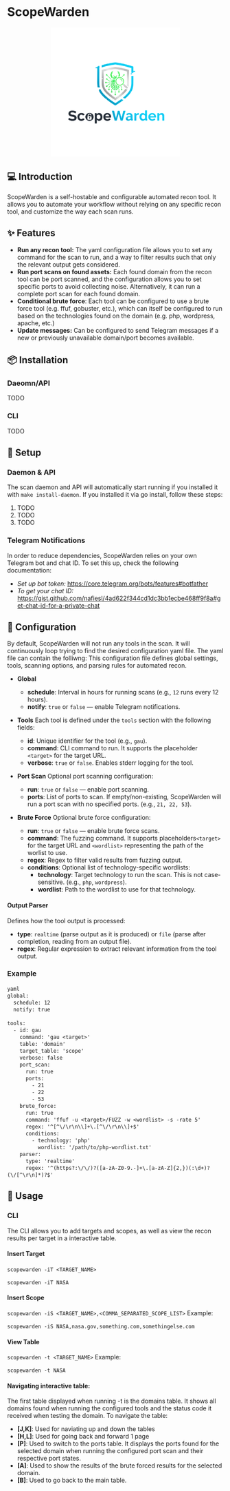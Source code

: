 # ScopeWarden
<div align="center">
    <img src="scopewarden.png" width=300 height=300>
</div>

## 💻 Introduction
ScopeWarden is a self-hostable and configurable automated recon tool. It allows you to automate your workflow without relying on any specific recon tool, and customize the way each scan runs. 

## ✨ Features
- **Run any recon tool:** The yaml configuration file allows you to set any command for the scan to run, and a way to filter results such that only the relevant output gets considered.
- **Run port scans on found assets:** Each found domain from the recon tool can be port scanned, and the configuration allows you to set specific ports to avoid collecting noise. Alternatively, it can run a complete port scan for each found domain.
- **Conditional brute force**: Each tool can be configured to use a brute force tool (e.g. ffuf, gobuster, etc.), which can itself be configured to run based on the technologies found on the domain (e.g. php, wordpress, apache, etc.)
- **Update messages:** Can be configured to send Telegram messages if a new or previously unavailable domain/port becomes available.

## 📦 Installation
### Daeomn/API
TODO
### CLI
TODO

## 🚀 Setup
### Daemon & API
The scan daemon and API will automatically start running if you installed it with `make install-daemon`.
If you installed it via go install, follow these steps:
1. TODO 
2. TODO
3. TODO

### Telegram Notifications
In order to reduce dependencies, ScopeWarden relies on your own Telegram bot and chat ID. To set this up, check the following documentation:
- *Set up bot token:* https://core.telegram.org/bots/features#botfather
- *To get your chat ID:* https://gist.github.com/nafiesl/4ad622f344cd1dc3bb1ecbe468ff9f8a#get-chat-id-for-a-private-chat

## 🔧 Configuration
By default, ScopeWarden will not run any tools in the scan. It will continuously loop trying to find the desired configuration yaml file.
The yaml file can contain the folliwng:
This configuration file defines global settings, tools, scanning options, and parsing rules for automated recon.

- **Global**
    - **schedule**: Interval in hours for running scans (e.g., `12` runs every 12 hours).  
    - **notify**: `true` or `false` — enable Telegram notifications.

- **Tools**
    Each tool is defined under the `tools` section with the following fields:
    - **id**: Unique identifier for the tool (e.g., `gau`).  
    - **command**: CLI command to run. It supports the placeholder `<target>` for the target URL.  
    - **verbose**: `true` or `false`. Enables stderr logging for the tool.

- **Port Scan**
    Optional port scanning configuration:
    - **run**: `true` or `false` — enable port scanning.  
    - **ports**: List of ports to scan. If empty/non-existing, ScopeWarden will run a port scan with no specified ports. (e.g., `21, 22, 53`).  

- **Brute Force**
    Optional brute force configuration:
    - **run**: `true` or `false` — enable brute force scans.  
    - **command**: The fuzzing command. It supports placeholders`<target>` for the target URL and `<wordlist>` representing the path of the worlist to use.  
    - **regex**: Regex to filter valid results from fuzzing output.
    - **conditions**: Optional list of technology-specific wordlists:
      - **technology**: Target technology to run the scan. This is not case-sensitive. (e.g., `php`, `wordpress`).
      - **wordlist**: Path to the wordlist to use for that technology.

#### Output Parser
Defines how the tool output is processed:
- **type**: `realtime` (parse output as it is produced) or `file` (parse after completion, reading from an output file).  
- **regex**: Regular expression to extract relevant information from the tool output.  

### Example
```
yaml
global:
  schedule: 12
  notify: true

tools:
  - id: gau
    command: 'gau <target>'
    table: 'domain'
    target_table: 'scope'
    verbose: false
    port_scan:
      run: true
      ports:
        - 21
        - 22
        - 53
    brute_force:
      run: true
      command: 'ffuf -u <target>/FUZZ -w <wordlist> -s -rate 5'
      regex: '^[^\/\r\n\\]+\.[^\/\r\n\\]+$'
      conditions:
        - technology: 'php'
          wordlist: '/path/to/php-wordlist.txt'
    parser:
      type: 'realtime'
      regex: '^(https?:\/\/)?([a-zA-Z0-9.-]+\.[a-zA-Z]{2,})(:\d+)?(\/[^\r\n]*)?$'
```

## 🎯 Usage
### CLI
The CLI allows you to add targets and scopes, as well as view the recon results per target in a interactive table.
#### Insert Target
`scopewarden -iT <TARGET_NAME>`
```
scopewarden -iT NASA
```

#### Insert Scope
`scopewarden -iS <TARGET_NAME>,<COMMA_SEPARATED_SCOPE_LIST>`
Example:
```
scopewarden -iS NASA,nasa.gov,something.com,somethingelse.com
```

#### View Table
`scopewarden -t <TARGET_NAME>`
Example:
```
scopewarden -t NASA
```
#### Navigating interactive table:
The first table displayed when running -t is the domains table. It shows all domains found when running the configured tools and the status code it received when testing the domain. To navigate the table:
- **[J,K]**: Used for naviating up and down the tables
- **[H,L]**: Used for going back and forward 1 page
- **[P]**: Used to switch to the ports table. It displays the ports found for the selected domain when running the configured port scan and their respective port states. 
- **[A]**: Used to show the results of the brute forced results for the selected domain.
- **[B]**: Used to go back to the main table.

